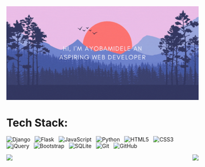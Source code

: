 


<div align=center>
    <img src="https://github.com/Ayobamidele/Ayobamidele/blob/main/github_profile2edited.gif" />
</div>


<!-- [![Top Langs](https://github-readme-stats.vercel.app/api/top-langs/?username=Ayobamidele&layout=compact)](https://github.com/Ayobamidele/Ayobamidele/) -->
# **Tech Stack:** 

![Django](https://img.shields.io/badge/-Django-black?logo=django&style=for-the-badge)&nbsp;&nbsp;
![Flask](https://img.shields.io/badge/-Flask-black?logo=flask&style=for-the-badge)&nbsp;&nbsp;
![JavaScript](https://img.shields.io/badge/-JavaScript-black?logo=javascript&style=for-the-badge)&nbsp;&nbsp;
![Python](https://img.shields.io/badge/-Python-black?logo=Python&style=for-the-badge)&nbsp;&nbsp;
![HTML5](https://img.shields.io/badge/-HTML5-black?logo=html5&style=for-the-badge)&nbsp;&nbsp;
![CSS3](https://img.shields.io/badge/-CSS3-black?logo=css3&style=for-the-badge)&nbsp;&nbsp;
![jQuery](https://img.shields.io/badge/-jQuery-black?logo=jquery&style=for-the-badge)&nbsp;&nbsp;
![Bootstrap](https://img.shields.io/badge/-Bootstrap-black?logo=bootstrap&style=for-the-badge)&nbsp;&nbsp;
![SQLite](https://img.shields.io/badge/-SQLite-black?logo=sqlite&style=for-the-badge)&nbsp;&nbsp;
![Git](https://img.shields.io/badge/-Git-black?logo=git&style=for-the-badge)&nbsp;&nbsp;
![GitHub](https://img.shields.io/badge/-GitHub-black?logo=github&style=for-the-badge)&nbsp;&nbsp;

<div align=center>
  <img align=right style='width: 90;'src="https://github-readme-stats.vercel.app/api?username=Ayobamidele&show_icons=true&show_icons=true&theme=aura" />
  <img align=left src="https://github-readme-stats.vercel.app/api/top-langs/?username=Ayobamidele&layout=compact&show_icons=true&theme=aura" />
</div>

<!--
**Ayobamidele/Ayobamidele** is a ✨ _special_ ✨ repository because its `README.md` (this file) appears on your GitHub profile.

Here are some ideas to get you started:

- 🔭 I’m currently working on ...
- 🌱 I’m currently learning ...
- 👯 I’m looking to collaborate on ...
- 🤔 I’m looking for help with ...
- 💬 Ask me about ...
- 📫 How to reach me: ...
- 😄 Pronouns: ...
- ⚡ Fun fact: ...
-->
